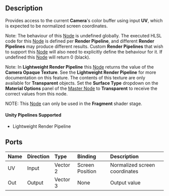 ## Description

Provides access to the current **Camera**'s color buffer using input **UV**, which is expected to be normalized screen coordinates.

Note: The behaviour of this [Node](Node.md) is undefined globally. The executed HLSL code for this [Node](Node.md) is defined per **Render Pipeline**, and different **Render Pipelines** may produce different results. Custom **Render Pipelines** that wish to support this [Node](Node.md) will also need to explicitly define the behaviour for it. If undefined this [Node](Node.md) will return 0 (black).

Note: In **Lightweight Render Pipeline** this [Node](Node.md) returns the value of the **Camera Opaque Texture**. See the **Lightweight Render Pipeline** for more documentation on this feature. The contents of this texture are only available for **Transparent** objects. Set the **Surface Type** dropdown on the **Material Options** panel of the [Master Node](Master-Node.md) to **Transparent** to receive the correct values from this node. 

NOTE: This [Node](Node.md) can only be used in the **Fragment** shader stage.

#### Unity Pipelines Supported
- Lightweight Render Pipeline

## Ports

| Name        | Direction           | Type  | Binding | Description |
|:------------ |:-------------|:-----|:---|:---|
| UV     | Input | Vector 2 | Screen Position | Normalized screen coordinates |
| Out | Output      |    Vector 3 | None | Output value |
